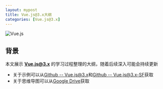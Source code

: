 ```yaml
---
layout: mypost
title: Vue.js@3.x大纲
categories: [Vue.js@3.x]
---
```


![Vue.js](Vue.js@3.x.png)

## 背景

本文展示 **Vue.js@3.x** 的学习过程整理的大纲，随着后续深入可能会持续更新

* 关于示例可以从[Github -- Vue.js@3.x](https://github.com/dengs-official/laboratory/tree/master/Vue.js%403.x)和[Github -- Vue.js@3.x-SF](https://github.com/dengs-official/laboratory/tree/master/Vue.js%403.x-SF)获取
* 关于思维导图可以从[Google Drive](https://drive.google.com/file/d/141BMX58BuNRnkNvi_Ewt1MixGVZ7HXF2/view?usp=sharing)获取